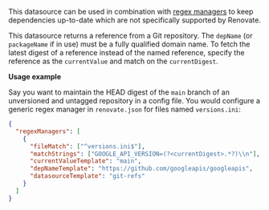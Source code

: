 This datasource can be used in combination with [regex managers](https://docs.renovatebot.com/modules/manager/regex/) to keep dependencies up-to-date which are not specifically supported by Renovate.

This datasource returns a reference from a Git repository.
The `depName` (or `packageName` if in use) must be a fully qualified domain name.
To fetch the latest digest of a reference instead of the named reference, specify the reference as the `currentValue` and match on the `currentDigest`.

**Usage example**

Say you want to maintain the HEAD digest of the `main` branch of an unversioned and untagged repository in a config file.
You would configure a generic regex manager in `renovate.json` for files named `versions.ini`:

```json
{
  "regexManagers": [
    {
      "fileMatch": ["^versions.ini$"],
      "matchStrings": ["GOOGLE_API_VERSION=(?<currentDigest>.*?)\\n"],
      "currentValueTemplate": "main",
      "depNameTemplate": "https://github.com/googleapis/googleapis",
      "datasourceTemplate": "git-refs"
    }
  ]
}
```
